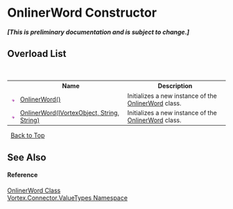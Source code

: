 # OnlinerWord Constructor 
 _**\[This is preliminary documentation and is subject to change.\]**_


## Overload List
&nbsp;<table><tr><th></th><th>Name</th><th>Description</th></tr><tr><td>![Public method](media/pubmethod.gif "Public method")</td><td><a href="M_Vortex_Connector_ValueTypes_OnlinerWord__ctor.md">OnlinerWord()</a></td><td>
Initializes a new instance of the <a href="T_Vortex_Connector_ValueTypes_OnlinerWord.md">OnlinerWord</a> class.</td></tr><tr><td>![Public method](media/pubmethod.gif "Public method")</td><td><a href="M_Vortex_Connector_ValueTypes_OnlinerWord__ctor_1.md">OnlinerWord(IVortexObject, String, String)</a></td><td>
Initializes a new instance of the <a href="T_Vortex_Connector_ValueTypes_OnlinerWord.md">OnlinerWord</a> class.</td></tr></table>&nbsp;
<a href="#onlinerword-constructor">Back to Top</a>

## See Also


#### Reference
<a href="T_Vortex_Connector_ValueTypes_OnlinerWord.md">OnlinerWord Class</a><br /><a href="N_Vortex_Connector_ValueTypes.md">Vortex.Connector.ValueTypes Namespace</a><br />